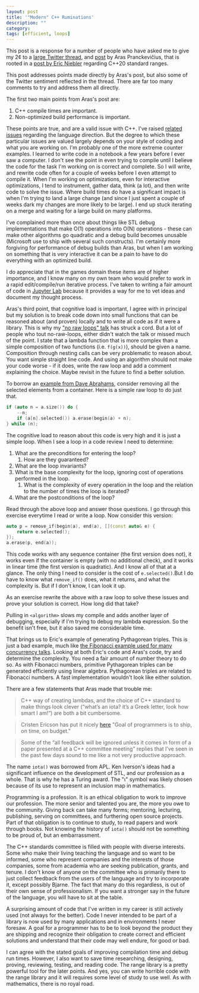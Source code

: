 ```yaml
---
layout: post
title: '"Modern" C++ Ruminations'
description: ""
category:
tags: [efficient, loops]
---
```


This post is a response for a number of people who have asked me to give my 2&cent; to a [large Twitter thread](https://twitter.com/aras_p/status/1076947443823136768), and [post](http://aras-p.info/blog/2018/12/28/Modern-C-Lamentations/) by Aras Pranckevičius, that is rooted in a [post by Eric Niebler](http://ericniebler.com/2018/12/05/standard-ranges/) regarding C++20 standard ranges.

This post addresses points made directly by Aras's post, but also some of the Twitter sentiment reflected in the thread. There are far too many comments to try and address them all directly.

The first two main points from Aras's post are:

1. C++ compile times are important.
2. Non-optimized build performance is important.

These points are true, and are a valid issue with C++. I've raised [related issues](https://www.youtube.com/watch?v=iGenpw2NeKQ) regarding the language direction. But the degree to which these particular issues are valued largely depends on your style of coding and what you are working on. I'm probably one of the more extreme counter examples. I learned to write code in a notebook a few years before I ever saw a computer. I don't see the point in even trying to compile until I believe the code for the task I'm working on is correct and complete. So I will write, and rewrite code often for a couple of weeks before I even attempt to compile it. When I'm working on optimizations, even for interactive optimizations, I tend to instrument, gather data, think (a lot), and then write code to solve the issue. Where build times do have a significant impact is when I'm trying to land a large change (and since I just spent a couple of weeks dark my changes are more likely to be large). I end up stuck iterating on a merge and waiting for a large build on many platforms.

I've complained more than once about things like STL debug implementations that make O(1) operations into O(N) operations - these can make other algorithms go quadratic and a debug build becomes unusable (Microsoft use to ship with several such constructs). I'm certainly more forgiving for performance of debug builds than Aras, but when I am working on something that is very interactive it can be a pain to have to do everything with an optimized build.

I do appreciate that in the games domain these items are of higher importance, and I know many on my own team who would prefer to work in a rapid edit/compile/run iterative process. I've taken to writing a fair amount of code in [Jupyter Lab](https://blog.jupyter.org/interactive-workflows-for-c-with-jupyter-fe9b54227d92) because it provides a way for me to vet ideas and document my thought process.

Aras's third point, that cognitive load is important, I agree with in principal but my solution is to break code down into small functions that can be reasoned about (and proven) locally and to write all code as if it were a library. This is why my ["no raw loops" talk](https://sean-parent.stlab.cc/papers-and-presentations/#c-seasoning) has struck a cord. But a lot of people who tout no-raw-loops, either didn't watch the talk or missed much of the point. I state that a lambda function that is more complex than a simple composition of two functions (i.e. `f(g(x))`), should be given a name. Composition through nesting calls can be very problematic to reason about. You want simple straight line code. And using an algorithm should not make your code worse - if it does, write the raw loop and add a comment explaining the choice. Maybe revisit in the future to find a better solution.

To borrow an [example from Dave Abrahams](https://developer.apple.com/videos/play/wwdc2018/223/), consider removing all the selected elements from a container. Here is a simple raw loop to do just that.

```cpp
if (auto n = a.size()) do {
    --n;
    if (a[n].selected()) a.erase(begin(a) + n);
} while (n);
```
The cognitive load to reason about this code is very high and it is just a simple loop. When I see a loop in a code review I need to determine:

1. What are the preconditions for entering the loop?
    1. How are they guaranteed?
1. What are the loop invariants?
1. What is the base complexity for the loop, ignoring cost of operations performed in the loop.
    1. What is the complexity of every operation in the loop and the relation to the number of times the loop is iterated?
1. What are the postconditions of the loop?

Read through the above loop and answer those questions. I go through this exercise everytime I read or write a loop. Now consider this version:

```cpp
auto p = remove_if(begin(a), end(a), [](const auto& e) {
    return e.selected();
});
a.erase(p, end(a));
```

This code works with any sequence container (the first version does not), it works even if the container is empty (with no additional check), and it works in linear time (the first version is quadratic). And I know all of that at a glance. The only thing I need to consider is the cost of `e.selected()`.But I do have to know what `remove_if()` does, what it returns, and what the complexity is. But if I don't know, I can look it up.

As an exercise rewrite the above with a raw loop to solve these issues and prove your solution is correct. How long did that take?

Pulling in `<algorithm>` slows my compile and adds another layer of debugging, especially if I'm trying to debug my lambda expression. So the benefit isn't free, but it also saved me considerable time.

That brings us to Eric's example of generating Pythagorean triples. This is just a bad example, much like [the Fibonacci example used for many concurrency talks](https://youtu.be/zULU6Hhp42w?t=2600). Looking at both Eric's code and Aras's code, try and determine the complexity. You need a fair amount of number theory to do so. As with Fibonacci numbers, primitive Pythagorean triples can be generated efficiently using linear algebra. Pythagorean triples are related to Fibonacci numbers. A fast implementation wouldn't look like either solution.

There are a few statements that Aras made that trouble me:

> C++ way of creating lambdas, and the choice of C++ standard to make things look clever (“what’s an iota? it’s a Greek letter, look how smart I am!“) are both a bit cumbersome.

> Cristen Ericson has put it nicely [here](https://twitter.com/ChristerEricson/status/1078095388244996096) "Goal of programmers is to ship, on time, on budget."

>Some of the “all feedback will be ignored unless it comes in form of a paper presented at a C++ committee meeting” replies that I’ve seen in the past few days sound to me like a not very productive approach.

The name `iota()` was borrowed from APL. Ken Iverson's ideas had a significant influence on the development of STL, and our profession as a whole. That is why he has a Turing award. The "&iota;" symbol was likely chosen because of its use to represent an inclusion map in mathematics.

Programming is a profession. It is an ethical obligation to work to improve our profession. The more senior and talented you are, the more you owe to the community. Giving back can take many forms; mentoring, lecturing, publishing, serving on committees, and furthering open source projects. Part of that obligation is to continue to study, to read papers and work through books. Not knowing the history of `iota()` should not be something to be proud of, but an embarrassment.

The C++ standards committee is filled with people with diverse interests. Some who make their living teaching the language and so want to be informed, some who represent companies and the interests of those companies, some from academia who are seeking publication, grants, and tenure. I don't know of anyone on the committee who is primarily there to just collect feedback from the users of the language and try to incorporate it, except possibly Bjarne. The fact that many do this regardless, is out of their own sense of professionalism. If you want a stronger say in the future of the language, you will have to sit at the table.

A surprising amount of code that I've written in my career is still actively used (not always for the better). Code I never intended to be part of a library is now used by many applications and in environments I never foresaw. A goal for a programmer has to be to look beyond the product they are shipping and recognize their obligation to create correct and efficient solutions and understand that their code may well endure, for good or bad.

I can agree with the stated goals of improving compilation time and debug run times. However, I also want to save time researching, designing, proving, reviewing, testing, and reading code. The range library is a pretty powerful tool for the later points. And yes, you can write horrible code with the range library and it will requires some level of study to use well. As with mathematics, there is no royal road.
